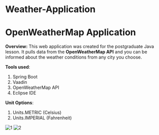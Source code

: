 # Weather-Application
# OpenWeatherMap Application #

**Overview:**
This web application was created for the postgraduate Java lesson. It pulls data from the **OpenWeatherMap API** and you can be informed about the weather conditions from any city you choose. 


**Tools used**:

1. Spring Boot 
2. Vaadin 
3. OpenWeatherMap API
4. Eclipse IDE

**Unit Options**:
1. Units.METRIC (Celsius)
2. Units.IMPERIAL (Fahrenheit)

![1](https://user-images.githubusercontent.com/75641530/108637138-f423d100-7491-11eb-8a7a-0508a80216d1.jpg)
![2](https://user-images.githubusercontent.com/75641530/108637141-f71ec180-7491-11eb-9ceb-1882b3c15664.jpg)
